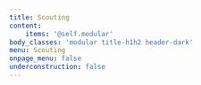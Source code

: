 ```yaml
---
title: Scouting
content:
    items: '@self.modular'
body_classes: 'modular title-h1h2 header-dark'
menu: Scouting
onpage_menu: false
underconstruction: false
---
```


